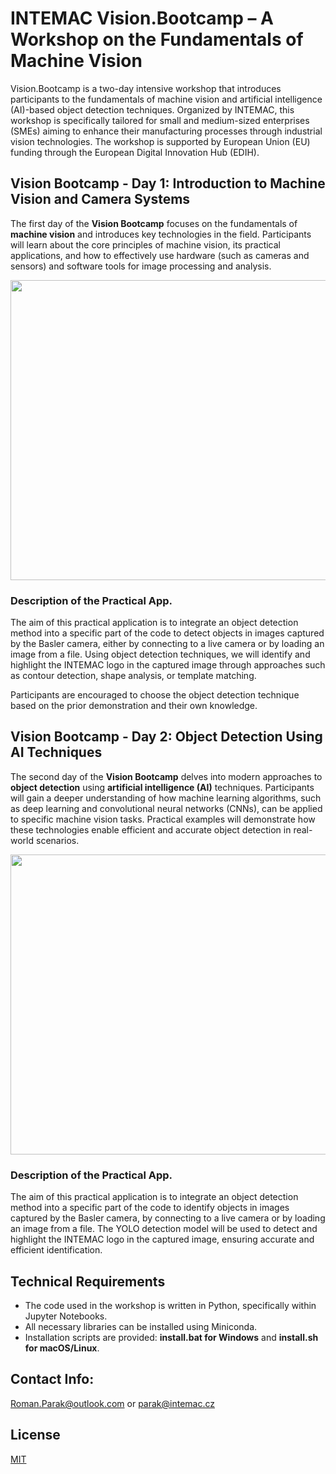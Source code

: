 # INTEMAC Vision.Bootcamp – A Workshop on the Fundamentals of Machine Vision

Vision.Bootcamp is a two-day intensive workshop that introduces participants to the fundamentals of machine vision and artificial intelligence (AI)-based object detection techniques. Organized by INTEMAC, this workshop is specifically tailored for small and medium-sized enterprises (SMEs) aiming to enhance their manufacturing processes through industrial vision technologies. The workshop is supported by European Union (EU) funding through the European Digital Innovation Hub (EDIH).

## Vision Bootcamp - Day 1: Introduction to Machine Vision and Camera Systems

The first day of the **Vision Bootcamp** focuses on the fundamentals of **machine vision** and introduces key technologies in the field. Participants will learn about the core principles of machine vision, its practical applications, and how to effectively use hardware (such as cameras and sensors) and software tools for image processing and analysis.

<p align="center">
  <img src="https://github.com/rparak/INTEMAC_Vision_Bootcamp//blob/main/images/Image_Rule_Based.png?raw=true" width="600" height="480">
</p>

### Description of the Practical App.

The aim of this practical application is to integrate an object detection method into a specific part of the code to detect objects in images captured by the Basler camera, either by connecting to a live camera or by loading an image from a file. Using object detection techniques, we will identify and highlight the INTEMAC logo in the captured image through approaches such as contour detection, shape analysis, or template matching.

Participants are encouraged to choose the object detection technique based on the prior demonstration and their own knowledge.

## Vision Bootcamp - Day 2: Object Detection Using AI Techniques

The second day of the **Vision Bootcamp** delves into modern approaches to **object detection** using **artificial intelligence (AI)** techniques. Participants will gain a deeper understanding of how machine learning algorithms, such as deep learning and convolutional neural networks (CNNs), can be applied to specific machine vision tasks. Practical examples will demonstrate how these technologies enable efficient and accurate object detection in real-world scenarios.

<p align="center">
  <img src="https://github.com/rparak/INTEMAC_Vision_Bootcamp//blob/main/images/Image_AI.png?raw=true" width="600" height="480">
</p>

### Description of the Practical App.

The aim of this practical application is to integrate an object detection method into a specific part of the code to identify objects in images captured by the Basler camera, by connecting to a live camera or by loading an image from a file. The YOLO detection model will be used to detect and highlight the INTEMAC logo in the captured image, ensuring accurate and efficient identification.

## Technical Requirements

- The code used in the workshop is written in Python, specifically within Jupyter Notebooks.
- All necessary libraries can be installed using Miniconda.
- Installation scripts are provided: **install.bat for Windows** and **install.sh for macOS/Linux**.

## Contact Info:
Roman.Parak@outlook.com or parak@intemac.cz

## License
[MIT](https://choosealicense.com/licenses/mit/)
